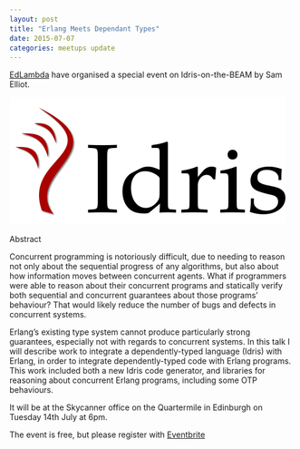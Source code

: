 ```yaml
---
layout: post
title: "Erlang Meets Dependant Types"
date: 2015-07-07
categories: meetups update
---
```


[EdLambda](http://www.edlambda.co.uk) have organised a special event on Idris-on-the-BEAM by Sam Elliot.

![Idris Logo](/img/idris_logo.png)

Abstract

Concurrent programming is notoriously difficult, due to needing to reason not only about the sequential progress of any algorithms, but also about how information moves between concurrent agents. What if programmers were able to reason about their concurrent programs and statically verify both sequential and concurrent guarantees about those programs’ behaviour? That would likely reduce the number of bugs and defects in concurrent systems.

Erlang’s existing type system cannot produce particularly strong guarantees, especially not with regards to concurrent systems. In this talk I will describe work to integrate a dependently-typed language (Idris) with Erlang, in order to integrate dependently-typed code with Erlang programs. This work included both a new Idris code generator, and libraries for reasoning about concurrent Erlang programs, including some OTP behaviours.

It will be at the Skycanner office on the Quartermile in Edinburgh on Tuesday 14th July at 6pm.

The event is free, but please register with [Eventbrite](https://www.eventbrite.co.uk/e/erlang-meets-dependent-types-with-sam-elliott-tickets-17472346258)